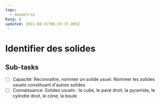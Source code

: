 ```yaml
---
tags:
  - Géométrie
Rang: 0
updated: 2021-08-31T08:35:37.805Z
---
```


# Identifier des solides

## Sub-tasks

- [ ] Capacité: Reconnaître, nommer un solide usuel. Nommer les solides usuels constituant d'autres solides.
- [ ] Connaissance: Solides usuels : le cube, le pavé droit, la pyramide,  le  cylindre  droit,  le  cône,  la boule.
